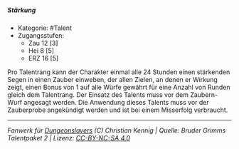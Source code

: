<!---
Dies ist ein Fanwerk für DUNGEONSLAYERS (C) von Christian Kennig

Quellen:      [Bruder Grimms Talentpaket 2](https://www.f-space.de/ds4/downloads.html)
              [Talentbeschreibungen](https://www.f-space.de/ds4/tools-talentcards.html)
License:      [CC-BY-NC-SA 4.0](https://creativecommons.org/licenses/by-nc-sa/4.0/deed.de)
Richtlinien:  [Fanwerkrichtlinien](https://www.dungeonslayers.net/fanwerk-richtlinien/)
Autor:        Zauberlehrling
-->

  
##### Stärkung  
- Kategorie: #Talent  
- Zugangsstufen:  
  - Zau 12 [3]  
  - Hei 8 [5]  
  - ERZ 16 [5]  

Pro Talentrang kann der Charakter einmal alle 24 Stunden einen stärkenden Segen in einen Zauber einweben, der allen Zielen, an denen er Wirkung zeigt, einen Bonus von 1 auf alle Würfe gewährt für eine Anzahl von Runden gleich dem Talentrang. Der Einsatz des Talents muss vor dem Zaubern-Wurf angesagt werden. Die Anwendung dieses Talents muss vor der Zauberprobe angekündigt werden und ist bei einem Misserfolg verbraucht.


___  
*Fanwerk für [Dungeonslayers](https://www.dungeonslayers.net/) (C) Christian Kennig | Quelle: Bruder Grimms Talentpaket 2 | Lizenz: [CC-BY-NC-SA 4.0](https://creativecommons.org/licenses/by-nc-sa/4.0/deed.de)*  
